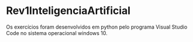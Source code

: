 # Rev1InteligenciaArtificial
Os exercícios foram desenvolvidos em python pelo programa Visual Studio Code no sistema operacional windows 10.
